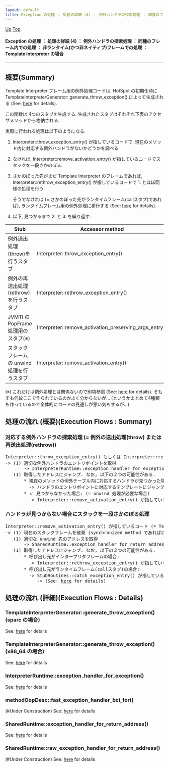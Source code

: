 ```yaml
---
layout: default
title: Exception の処理 ： 処理の詳細 (4) ： 例外ハンドラの探索処理 ： 同種のフレーム内での処理 ： 非ランタイム(かつ非ネイティブ)フレームでの処理 ： Template Interpreter の場合  
---
```

[Up](noQ5C359iU.html) [Top](../index.html)

#### Exception の処理 ： 処理の詳細 (4) ： 例外ハンドラの探索処理 ： 同種のフレーム内での処理 ： 非ランタイム(かつ非ネイティブ)フレームでの処理 ： Template Interpreter の場合  

--- 
## 概要(Summary)
Template Interpreter フレーム用の例外処理コードは, 
HotSpot の初期化時に TemplateInterpreterGenerator::generate_throw_exception() によって生成される (See: [here](no3059SwU.html) for details).

この関数は 4つのスタブを生成する.
生成されたスタブはそれぞれ下表のアクセサメソッドから格納される.

実際に行われる処理は以下のようになる.

1. Interpreter::throw_exception_entry() が指しているコードで, 
   現在のメソッド内に対応する例外ハンドラがないかどうかを調べる

2. なければ, Interpreter::remove_activation_entry() が指しているコードでスタックを一段さかのぼる.

3. さかのぼった先がまだ Template Interpreter のフレームであれば, 
   Interpreter::rethrow_exception_entry() が指しているコードで 1. とほぼ同様の処理を行う.

   そうでなければ (= さかのぼった先がランタイムフレーム(callスタブ)であれば), 
   ランタイムフレーム用の例外処理に移行する (See: [here](no3059dEL.html) for details).

4. 以下, 見つかるまで 2. と 3. を繰り返す.

<!-- Turn-ON: (turn-on-orgtbl), Turn-OFF: (orgtbl-mode -1) -->
<!-- BEGIN RECEIVE ORGTBL table2099Hyz -->
| Stub | Accessor method |
|---|---|
| 例外送出処理(throw)を行うスタブ | Interpreter::throw_exception_entry() |
| 例外の再送出処理(rethrow)を行うスタブ | Interpreter::rethrow_exception_entry() |
| JVMTI の PopFrame 処理用のスタブ(※) | Interpreter::remove_activation_preserving_args_entry() |
| スタックフレームの unwind 処理を行うスタブ | Interpreter::remove_activation_entry() |
<!-- END RECEIVE ORGTBL table2099Hyz -->

<!-- 
#+ORGTBL: SEND table2099Hyz orgtbl-to-gfm :no-escape t
| Stub                                       | Accessor method                                        |
|--------------------------------------------+--------------------------------------------------------|
| 例外送出処理(throw)を行うスタブ            | Interpreter::throw_exception_entry()                   |
| 例外の再送出処理(rethrow)を行うスタブ      | Interpreter::rethrow_exception_entry()                 |
| JVMTI の PopFrame 処理用のスタブ(※)       | Interpreter::remove_activation_preserving_args_entry() |
| スタックフレームの unwind 処理を行うスタブ | Interpreter::remove_activation_entry()                 |
-->

(※) これだけは例外処理とは関係ないので別項参照 (See: [here](no2935cDo.html) for details). そもそも何故ここで作られているのかよく分からないが... (というかまとめて4種類も作っているので全体的にコードの見通しが悪い気もするが...)


## 処理の流れ (概要)(Execution Flows : Summary)
### 対応する例外ハンドラの探索処理 (= 例外の送出処理(throw) または 再送出処理(rethrow))
<div class="flow-abst"><pre>
Interpreter::throw_exception_entry() もしくは Interpreter::rethrow_exception_entry() が指しているコード (= TemplateInterpreterGenerator::generate_throw_exception() が生成したコード)
-&gt; (1) 適切な例外ハンドラのエントリポイントを取得
       -&gt; InterpreterRuntime::exception_handler_for_exception()
   (1) 取得したアドレスにジャンプ. なお, 以下の２つの可能性がある.
       * 現在のメソッドの例外テーブル内に対応するハンドラが見つかった場合:
         -&gt; ハンドラのエントリポイントに対応するテンプレートにジャンプ
       * 〃 見つからなかった場合: (= unwind 処理が必要な場合)
         -&gt; Interpreter::remove_activation_entry() が指しているコードにジャンプ (下記参照)
</pre></div>

### ハンドラが見つからない場合にスタックを一段さかのぼる処理
<div class="flow-abst"><pre>
Interpreter::remove_activation_entry() が指しているコード (= TemplateInterpreterGenerator::generate_throw_exception() が生成したコード)
-&gt; (1) 現在のスタックフレームを破棄 (synchronized method であればロックの解除も行う (See: <a href="noi6CpLwKN.html">here</a> for details))
   (1) 適切な unwind 先のアドレスを取得
       -&gt; SharedRuntime::exception_handler_for_return_address()
   (1) 取得したアドレスにジャンプ. なお, 以下の２つの可能性がある.
       * 呼び出し元がインタープリタフレームの場合:
         -&gt; Interpreter::rethrow_exception_entry() が指しているコード (上記参照)
       * 呼び出し元がランタイムフレーム(callスタブ)の場合:
         -&gt; StubRoutines::catch_exception_entry() が指しているコード
            -&gt; (See: <a href="no3059dEL.html">here</a> for details)
</pre></div>


## 処理の流れ (詳細)(Execution Flows : Details)
### TemplateInterpreterGenerator::generate_throw_exception() (sparc の場合)
See: [here](no3059OxC.html) for details
### TemplateInterpreterGenerator::generate_throw_exception() (x86_64 の場合)
See: [here](no3059b7I.html) for details

### InterpreterRuntime::exception_handler_for_exception()
See: [here](no3059Q6E.html) for details
### methodOopDesc::fast_exception_handler_bci_for()
(#Under Construction)
See: [here](no3059Rtj.html) for details

### SharedRuntime::exception_handler_for_return_address()
See: [here](no3059o-a.html) for details
### SharedRuntime::raw_exception_handler_for_return_address()
(#Under Construction)
See: [here](no30591Ih.html) for details






